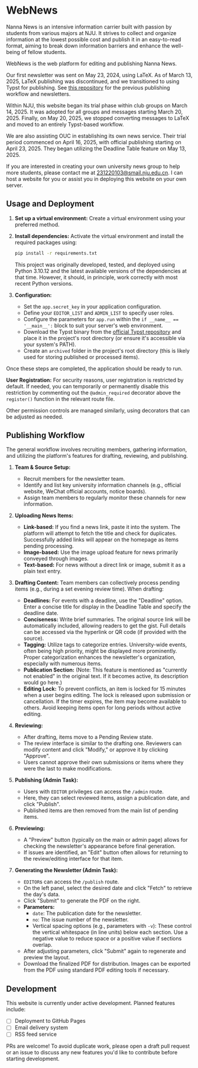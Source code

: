 # WebNews

Nanna News is an intensive information carrier built with passion by students from various majors at NJU. It strives to collect and organize information at the lowest possible cost and publish it in an easy-to-read format, aiming to break down information barriers and enhance the well-being of fellow students.

WebNews is the web platform for editing and publishing Nanna News.

Our first newsletter was sent on May 23, 2024, using LaTeX. As of March 13, 2025, LaTeX publishing was discontinued, and we transitioned to using Typst for publishing. See [this repository](https://github.com/nik-nul/Nanna_News---LTS) for the previous publishing workflow and newsletters.

Within NJU, this website began its trial phase within club groups on March 14, 2025. It was adopted for all groups and messages starting March 20, 2025. Finally, on May 20, 2025, we stopped converting messages to LaTeX and moved to an entirely Typst-based workflow.

We are also assisting OUC in establishing its own news service. Their trial period commenced on April 16, 2025, with official publishing starting on April 23, 2025. They began utilizing the Deadline Table feature on May 13, 2025.

If you are interested in creating your own university news group to help more students, please contact me at [231220103@smail.nju.edu.cn](mailto:231220103@smail.nju.edu.cn). I can host a website for you or assist you in deploying this website on your own server.

## Usage and Deployment

1.  **Set up a virtual environment:** Create a virtual environment using your preferred method.
2.  **Install dependencies:** Activate the virtual environment and install the required packages using:
    ```bash
    pip install -r requirements.txt
    ```
    This project was originally developed, tested, and deployed using Python 3.10.12 and the latest available versions of the dependencies at that time. However, it should, in principle, work correctly with most recent Python versions.

3.  **Configuration:**
    * Set the `app.secret_key` in your application configuration.
    * Define your `EDITOR_LIST` and `ADMIN_LIST` to specify user roles.
    * Configure the parameters for `app.run` within the `if __name__ == '__main__':` block to suit your server's web environment.
    * Download the Typst binary from the [official Typst repository](https://github.com/typst/typst) and place it in the project's root directory (or ensure it's accessible via your system's PATH).
    * Create an `archived` folder in the project's root directory (this is likely used for storing published or processed items).

Once these steps are completed, the application should be ready to run.

**User Registration:**
For security reasons, user registration is restricted by default. If needed, you can temporarily or permanently disable this restriction by commenting out the `@admin_required` decorator above the `register()` function in the relevant route file.

Other permission controls are managed similarly, using decorators that can be adjusted as needed.

## Publishing Workflow

The general workflow involves recruiting members, gathering information, and utilizing the platform's features for drafting, reviewing, and publishing.

1.  **Team & Source Setup:**
    * Recruit members for the newsletter team.
    * Identify and list key university information channels (e.g., official website, WeChat official accounts, notice boards).
    * Assign team members to regularly monitor these channels for new information.

2.  **Uploading News Items:**
    * **Link-based:** If you find a news link, paste it into the system. The platform will attempt to fetch the title and check for duplicates. Successfully added links will appear on the homepage as items pending processing.
    * **Image-based:** Use the image upload feature for news primarily conveyed through images.
    * **Text-based:** For news without a direct link or image, submit it as a plain text entry.

3.  **Drafting Content:**
    Team members can collectively process pending items (e.g., during a set evening review time). When drafting:
    * **Deadlines:** For events with a deadline, use the "Deadline" option. Enter a concise title for display in the Deadline Table and specify the deadline date.
    * **Conciseness:** Write brief summaries. The original source link will be automatically included, allowing readers to get the gist. Full details can be accessed via the hyperlink or QR code (if provided with the source).
    * **Tagging:** Utilize tags to categorize entries. University-wide events, often being high priority, might be displayed more prominently. Proper categorization enhances the newsletter's organization, especially with numerous items.
    * **Publication Section:** (Note: This feature is mentioned as "currently not enabled" in the original text. If it becomes active, its description would go here.)
    * **Editing Lock:** To prevent conflicts, an item is locked for 15 minutes when a user begins editing. The lock is released upon submission or cancellation. If the timer expires, the item may become available to others. Avoid keeping items open for long periods without active editing.

4.  **Reviewing:**
    * After drafting, items move to a Pending Review state.
    * The review interface is similar to the drafting one. Reviewers can modify content and click "Modify," or approve it by clicking "Approve".
    * Users cannot approve their own submissions or items where they were the last to make modifications.

5.  **Publishing (Admin Task):**
    * Users with `EDITOR` privileges can access the `/admin` route.
    * Here, they can select reviewed items, assign a publication date, and click "Publish".
    * Published items are then removed from the main list of pending items.

6.  **Previewing:**
    * A "Preview" button (typically on the main or admin page) allows for checking the newsletter's appearance before final generation.
    * If issues are identified, an "Edit" button often allows for returning to the review/editing interface for that item.

7.  **Generating the Newsletter (Admin Task):**
    * `EDITOR`s can access the `/publish` route.
    * On the left panel, select the desired date and click "Fetch" to retrieve the day's data.
    * Click "Submit" to generate the PDF on the right.
    * **Parameters:**
        * `date`: The publication date for the newsletter.
        * `no`: The issue number of the newsletter.
        * Vertical spacing options (e.g., parameters with `-v`): These control the vertical whitespace (in line units) below each section. Use a negative value to reduce space or a positive value if sections overlap.
    * After adjusting parameters, click "Submit" again to regenerate and preview the layout.
    * Download the finalized PDF for distribution. Images can be exported from the PDF using standard PDF editing tools if necessary.

## Development

This website is currently under active development. Planned features include:

-   [ ] Deployment to GitHub Pages
-   [ ] Email delivery system
-   [ ] RSS feed service

PRs are welcome! To avoid duplicate work, please open a draft pull request or an issue to discuss any new features you'd like to contribute before starting development.
